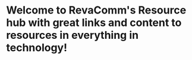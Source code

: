 # Welcome to RevaComm's Resource hub with great links and content to resources in everything in technology!
